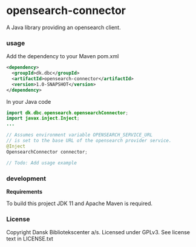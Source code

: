 opensearch-connector
=============

A Java library providing an opensearch client.

### usage

Add the dependency to your Maven pom.xml

```xml
<dependency>
  <groupId>dk.dbc</groupId>
  <artifactId>opensearch-connector</artifactId>
  <version>1.0-SNAPSHOT</version>
</dependency>
```
 In your Java code

```java
import dk.dbc.opensearch.opensearchConnector;
import javax.inject.Inject;
...

// Assumes environment variable OPENSEARCH_SERVICE_URL
// is set to the base URL of the opensearch provider service.
@Inject
OpensearchConnector connector;

// Todo: Add usage example


```

### development

**Requirements**

To build this project JDK 11 and Apache Maven is required.

### License

Copyright Dansk Bibliotekscenter a/s. Licensed under GPLv3.
See license text in LICENSE.txt
